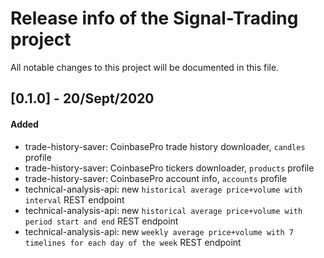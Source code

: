 # Release info of the Signal-Trading project

All notable changes to this project will be documented in this file.

## [0.1.0] - 20/Sept/2020
#### Added
* trade-history-saver: CoinbasePro trade history downloader, `candles` profile
* trade-history-saver: CoinbasePro tickers downloader, `products` profile
* trade-history-saver: CoinbasePro account info, `accounts` profile
* technical-analysis-api: new `historical average price+volume with interval` REST endpoint
* technical-analysis-api: new `historical average price+volume with period start and end` REST endpoint
* technical-analysis-api: new `weekly average price+volume with 7 timelines for each day of the week` REST endpoint

